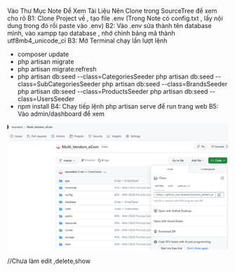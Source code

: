 <!-- ? Quản Lý Sàn Thương Mại Điện Tử  -->

Vào Thư Mục Note Để Xem Tài Liệu
Nên Clone trong SourceTree để xem cho rõ
B1: Clone Project về , tạo file .env (Trong Note có config.txt , lấy nội dung trong đó rồi paste vào .env)
B2: Vào .env sửa thành tên database mình, vào xampp tạo database , nhớ chỉnh bảng mã thành utf8mb4_unicode_ci
B3: Mở Terminal chạy lần lượt lệnh 
+ composer update 
+ php artisan migrate
+ php artisan migrate:refresh
+ php artisan db:seed --class=CategoriesSeeder
  php artisan db:seed --class=SubCategoriesSeeder
  php artisan db:seed --class=BrandsSeeder
  php artisan db:seed --class=ProductsSeeder
  php artisan db:seed --class=UsersSeeder
+ npm install
B4: Chạy tiếp lệnh php artisan serve để run trang web
B5: Vào admin/dashboard để xem

![Clone](image.png)

//Chưa làm edit ,delete,show 
